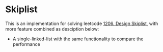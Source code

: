 # Skiplist

This is an implementation for solving leetcode [1206. Design Skiplist](https://leetcode.com/problems/design-skiplist/), with more feature combined as desciption below:

* A single-linked-list with the same functionality to compare the performance
